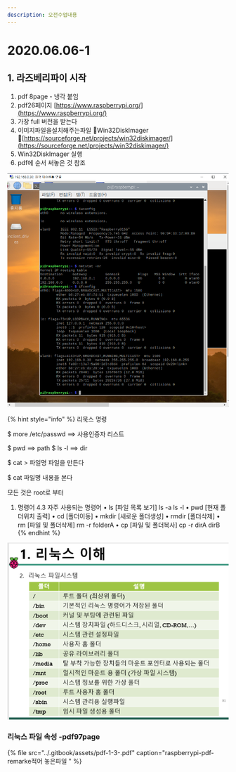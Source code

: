 ```yaml
---
description: 오전수업내용
---
```


# 2020.06.06-1

## 1. 라즈베리파이 시작

1.  pdf 8page -  냉각 붙임
2. pdf26페이지    [https://www.raspberrypi.org/](https://www.raspberrypi.org/) 
3. 가장 full 버전을 받는다
4. 이미지파일을설치해주는파일 Win32DiskImager [https://sourceforge.net/projects/win32diskimager/](https://sourceforge.net/projects/win32diskimager/)
5. Win32DiskImager 실행 
6. pdf에 순서 써놓은 것 참조

![&#xB77C;&#xC988;&#xBCA0;&#xB9AC;&#xC758; ip, gateway &#xB97C; &#xD655;&#xC778; &#xD55C; &#xD654;&#xBA74;](../.gitbook/assets/image%20%288%29.png)

{% hint style="info" %}
리묵스 명령

$ more /etc/passwd ==&gt; 사용인증자 리스트 

$ pwd ==&gt; path $ ls -l ==&gt; dir 

$ cat &gt; 파일명 파일을 만든다 

$ cat 파일명 내용을 본다

모든 것은 root로 부터



1. 명령어 4.3 자주 사용되는 명령어 • ls  \[파일 목록 보기\] ls -a ls  -l • pwd \[현재 폴더위치 출력\] • cd \[폴더이동\] • mkdir \[새로운 폴더생성\] • rmdir \[폴더삭제\] • rm   \[파일 및 폴더삭제\] rm  -r  folderA • cp  \[파일 및 폴더복사\] cp  -r  dirA dirB 
{% endhint %}

![](../.gitbook/assets/image%20%2817%29.png)

### 리눅스 파일 속성  -pdf97page

{% file src="../.gitbook/assets/pdf-1-3-.pdf" caption="raspberrypi-pdf-remarke적어 놓은파일 " %}



